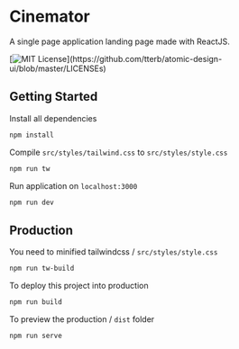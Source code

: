 
# Cinemator

A single page application landing page made with ReactJS.

[![MIT License](https://img.shields.io/apm/l/atomic-design-ui.svg?)](https://github.com/tterb/atomic-design-ui/blob/master/LICENSEs)


## Getting Started

Install all dependencies

```bash
npm install
```

Compile `src/styles/tailwind.css` to `src/styles/style.css`

```bash
npm run tw
```

Run application on `localhost:3000`
```bash
npm run dev
```
## Production

You need to minified tailwindcss / `src/styles/style.css`

```bash
npm run tw-build
```

To deploy this project into production

```bash
npm run build
```

To preview the production / `dist` folder

```bash
npm run serve
```
